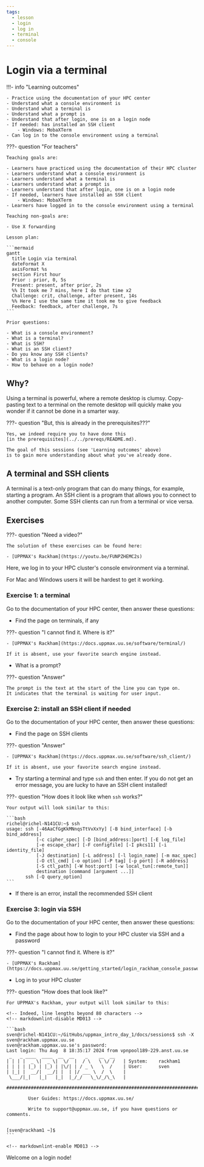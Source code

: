 ```yaml
---
tags:
  - lesson
  - login
  - log in
  - terminal
  - console
---
```


# Login via a terminal

!!!- info "Learning outcomes"

    - Practice using the documentation of your HPC center
    - Understand what a console environment is
    - Understand what a terminal is
    - Understand what a prompt is
    - Understand that after login, one is on a login node
    - If needed: has installed an SSH client
        - Windows: MobaXTerm
    - Can log in to the console environment using a terminal

???- question "For teachers"

    Teaching goals are:

    - Learners have practiced using the documentation of their HPC cluster
    - Learners understand what a console environment is
    - Learners understand what a terminal is
    - Learners understand what a prompt is
    - Learners understand that after login, one is on a login node
    - If needed, learners have installed an SSH client
        - Windows: MobaXTerm
    - Learners have logged in to the console environment using a terminal

    Teaching non-goals are:

    - Use X forwarding

    Lesson plan:

    ```mermaid
    gantt
      title Login via terminal
      dateFormat X
      axisFormat %s
      section First hour
      Prior : prior, 0, 5s
      Present: present, after prior, 2s
      %% It took me 7 mins, here I do that time x2
      Challenge: crit, challenge, after present, 14s
      %% Here I use the same time it took me to give feedback
      Feedback: feedback, after challenge, 7s
    ```

    Prior questions:

    - What is a console environment?
    - What is a terminal?
    - What is SSH?
    - What is an SSH client?
    - Do you know any SSH clients?
    - What is a login node?
    - How to behave on a login node?

## Why?

Using a terminal is powerful, where a remote desktop is clumsy.
Copy-pasting text to a terminal on the remote desktop
will quickly make you wonder if it cannot be done in a smarter way.

???- question "But, this is already in the prerequisites???"

    Yes, we indeed require you to have done this
    [in the prerequisites](../../prereqs/README.md).

    The goal of this sessions (see 'Learning outcomes' above)
    is to gain more understanding about what you've already done.

## A terminal and SSH clients

A terminal is a text-only program that can do many things, for example,
starting a program.
An SSH client is a program that allows you to connect to another computer.
Some SSH clients can run from a terminal or vice versa.

## Exercises

???- question "Need a video?"

    The solution of these exercises can be found here:

    - [UPPMAX's Rackham](https://youtu.be/FUNPZHEMC2s)

Here, we log in to your HPC cluster's console environment via a terminal.

For Mac and Windows users it will be hardest to get it working.

### Exercise 1: a terminal

Go to the documentation of your HPC center,
then answer these questions:

- Find the page on terminals, if any

???- question "I cannot find it. Where is it?"

    - [UPPMAX's Rackham](https://docs.uppmax.uu.se/software/terminal/)

    If it is absent, use your favorite search engine instead.

- What is a prompt?

???- question "Answer"

    The prompt is the text at the start of the line you can type on.
    It indicates that the terminal is waiting for user input.

### Exercise 2: install an SSH client if needed

Go to the documentation of your HPC center,
then answer these questions:

- Find the page on SSH clients

???- question "Answer"

    - [UPPMAX's Rackham](https://docs.uppmax.uu.se/software/ssh_client/)

    If it is absent, use your favorite search engine instead.

- Try starting a terminal and type `ssh` and then enter.
  If you do not get an error message, you are lucky to have an SSH client
  installed!

???- question "How does it look like when `ssh` works?"

    Your output will look similar to this:

    ```bash
    richel@richel-N141CU:~$ ssh
    usage: ssh [-46AaCfGgKkMNnqsTtVvXxYy] [-B bind_interface] [-b bind_address]
               [-c cipher_spec] [-D [bind_address:]port] [-E log_file]
               [-e escape_char] [-F configfile] [-I pkcs11] [-i identity_file]
               [-J destination] [-L address] [-l login_name] [-m mac_spec]
               [-O ctl_cmd] [-o option] [-P tag] [-p port] [-R address]
               [-S ctl_path] [-W host:port] [-w local_tun[:remote_tun]]
               destination [command [argument ...]]
           ssh [-Q query_option]
    ```

- If there is an error, install the recommended SSH client

### Exercise 3: login via SSH

Go to the documentation of your HPC center,
then answer these questions:

- Find the page about how to login to your HPC cluster via SSH and a password

???- question "I cannot find it. Where is it?"

    - [UPPMAX's Rackham](https://docs.uppmax.uu.se/getting_started/login_rackham_console_password/)

- Log in to your HPC cluster

???- question "How does that look like?"

    For UPPMAX's Rackham, your output will look similar to this:

    <!-- Indeed, line lengths beyond 80 characters -->
    <!-- markdownlint-disable MD013 -->

    ```bash
    sven@richel-N141CU:~/GitHubs/uppmax_intro_day_1/docs/sessions$ ssh -X sven@rackham.uppmax.uu.se
    sven@rackham.uppmax.uu.se's password: 
    Last login: Thu Aug  8 18:35:17 2024 from vpnpool189-229.anst.uu.se
     _   _ ____  ____  __  __    _    __  __
    | | | |  _ \|  _ \|  \/  |  / \   \ \/ /   | System:    rackham1
    | | | | |_) | |_) | |\/| | / _ \   \  /    | User:      sven
    | |_| |  __/|  __/| |  | |/ ___ \  /  \    | 
     \___/|_|   |_|   |_|  |_/_/   \_\/_/\_\   | 

    ###############################################################################

            User Guides: https://docs.uppmax.uu.se/

            Write to support@uppmax.uu.se, if you have questions or comments.


    [sven@rackham1 ~]$ 
    ```

    <!-- markdownlint-enable MD013 -->


Welcome on a login node!
